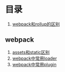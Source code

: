# 目录

1. [webpack和rollup的区别](./webpack_rollup_difference.md)

## webpack

1. [assets和static区别](./webpack_assets_static.md)
2. [webpack中常用loader](./webpack_loader.md)
3. [webpack中常用plugin](./webpack_plugin.md)

